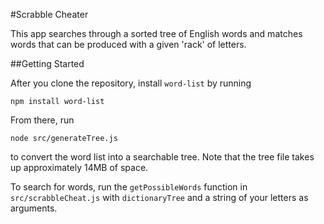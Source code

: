 #Scrabble Cheater

This app searches through a sorted tree of English words and matches words that can be produced with a given 'rack' of letters.

##Getting Started

After you clone the repository, install `word-list` by running

    npm install word-list

From there, run

    node src/generateTree.js

to convert the word list into a searchable tree. Note that the tree file takes up approximately 14MB of space.

To search for words, run the `getPossibleWords` function in `src/scrabbleCheat.js` with `dictionaryTree` and a string of your letters as arguments.
